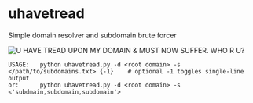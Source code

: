 # uhavetread
Simple domain resolver and subdomain brute forcer

![U HAVE TREAD UPON MY DOMAIN & MUST NOW SUFFER. WHO R U?](https://cdn.theatlantic.com/assets/media/old_wire/img/upload/2012/08/04/Screen_shot_2012-08-04_at_1.10.13_PM/lead_720_405.png)

```
USAGE:   python uhavetread.py -d <root domain> -s </path/to/subdomains.txt> {-1}    # optional -1 toggles single-line output
or:      python uhavetread.py -d <root domain> -s <'subdmain,subdomain,subdomain'>
```
